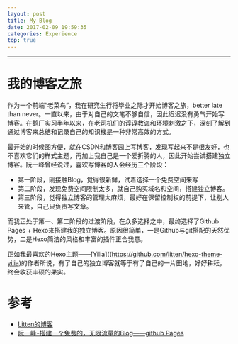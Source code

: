 ```yaml
---
layout: post
title: My Blog
date: 2017-02-09 19:59:35
categories: Experience
top: true
---
```


------
# 我的博客之旅

作为一个前端“老菜鸟”，我在研究生行将毕业之际才开始博客之旅，better late than never。一直以来，由于对自己的文笔不够自信，因此迟迟没有勇气开始写博客。在鹅厂实习半年以来，在老司机们的谆谆教诲和环境刺激之下，深刻了解到通过博客来总结和记录自己的知识栈是一种非常高效的方式。

<!--more-->

最开始的时候图方便，就在CSDN和博客园上写博客，发现写起来不是很友好，也不喜欢它们的样式主题，再加上我自己是一个爱折腾的人，因此开始尝试搭建独立博客。阮一峰曾经说过，喜欢写博客的人会经历三个阶段：

- 第一阶段，刚接触Blog，觉得很新鲜，试着选择一个免费空间来写
- 第二阶段，发现免费空间限制太多，就自己购买域名和空间，搭建独立博客。
- 第三阶段，觉得独立博客的管理太麻烦，最好在保留控制权的前提下，让别人来管，自己只负责写文章。

而我正处于第一、第二阶段的过渡阶段，在众多选择之中，最终选择了Github Pages + Hexo来搭建我的独立博客。原因很简单，一是Github与git搭配的天然优势，二是Hexo简洁的风格和丰富的插件正合我意。

正如我最喜欢的Hexo主题——[Yilia]((https://github.com/litten/hexo-theme-yilia)的作者所说，有了自己的独立博客就等于有了自己的一片田地，好好耕耘，终会收获丰硕的果实。

# 参考
- [Litten的博客](http://litten.github.io/)
- [阮一峰-搭建一个免费的，无限流量的Blog——github Pages](http://www.ruanyifeng.com/blog/2012/08/blogging_with_jekyll.html)